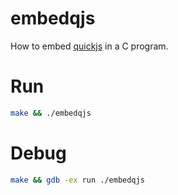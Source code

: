 # embedqjs

How to embed [quickjs](https://bellard.org/quickjs/) in a C program.

# Run

```bash
make && ./embedqjs
```

# Debug

```bash
make && gdb -ex run ./embedqjs
```
